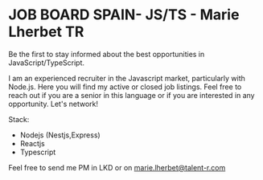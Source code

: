 # JOB BOARD SPAIN- JS/TS - Marie Lherbet TR

Be the first to stay informed about the best opportunities in JavaScript/TypeScript.

I am an experienced recruiter in the Javascript market, particularly with Node.js. Here you will find my active or closed job listings. Feel free to reach out if you are a senior in this language or if you are interested in any opportunity. Let's network!

Stack: 
- Nodejs (Nestjs,Express)
- Reactjs
- Typescript

Feel free to send me PM in LKD or on marie.lherbet@talent-r.com

